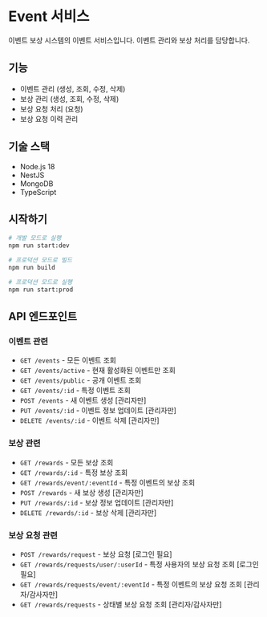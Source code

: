 # Event 서비스

이벤트 보상 시스템의 이벤트 서비스입니다. 이벤트 관리와 보상 처리를 담당합니다.

## 기능

- 이벤트 관리 (생성, 조회, 수정, 삭제)
- 보상 관리 (생성, 조회, 수정, 삭제)
- 보상 요청 처리 (요청)
- 보상 요청 이력 관리

## 기술 스택

- Node.js 18
- NestJS
- MongoDB
- TypeScript

## 시작하기

```bash
# 개발 모드로 실행
npm run start:dev

# 프로덕션 모드로 빌드
npm run build

# 프로덕션 모드로 실행
npm run start:prod
```

## API 엔드포인트

### 이벤트 관련

- `GET /events` - 모든 이벤트 조회
- `GET /events/active` - 현재 활성화된 이벤트만 조회
- `GET /events/public` - 공개 이벤트 조회
- `GET /events/:id` - 특정 이벤트 조회
- `POST /events` - 새 이벤트 생성 [관리자만]
- `PUT /events/:id` - 이벤트 정보 업데이트 [관리자만]
- `DELETE /events/:id` - 이벤트 삭제 [관리자만]

### 보상 관련

- `GET /rewards` - 모든 보상 조회
- `GET /rewards/:id` - 특정 보상 조회
- `GET /rewards/event/:eventId` - 특정 이벤트의 보상 조회
- `POST /rewards` - 새 보상 생성 [관리자만]
- `PUT /rewards/:id` - 보상 정보 업데이트 [관리자만]
- `DELETE /rewards/:id` - 보상 삭제 [관리자만]

### 보상 요청 관련

- `POST /rewards/request` - 보상 요청 [로그인 필요]
- `GET /rewards/requests/user/:userId` - 특정 사용자의 보상 요청 조회 [로그인 필요]
- `GET /rewards/requests/event/:eventId` - 특정 이벤트의 보상 요청 조회 [관리자/감사자만]
- `GET /rewards/requests` - 상태별 보상 요청 조회 [관리자/감사자만]
